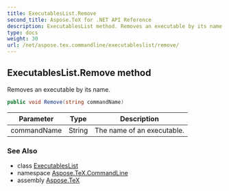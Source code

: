 ```yaml
---
title: ExecutablesList.Remove
second_title: Aspose.TeX for .NET API Reference
description: ExecutablesList method. Removes an executable by its name
type: docs
weight: 30
url: /net/aspose.tex.commandline/executableslist/remove/
---
```

## ExecutablesList.Remove method

Removes an executable by its name.

```csharp
public void Remove(string commandName)
```

| Parameter | Type | Description |
| --- | --- | --- |
| commandName | String | The name of an executable. |

### See Also

* class [ExecutablesList](../)
* namespace [Aspose.TeX.CommandLine](../../executableslist/)
* assembly [Aspose.TeX](../../../)


